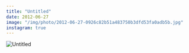 ```yaml
---
title: "Untitled"
date: 2012-06-27
image: "/img/photo/2012-06-27-0926c82b51a483750b3dfd53fa0adb5b.jpg"
instagram: true
---
```


![Untitled](/img/photo/2012-06-27-0926c82b51a483750b3dfd53fa0adb5b.jpg)
